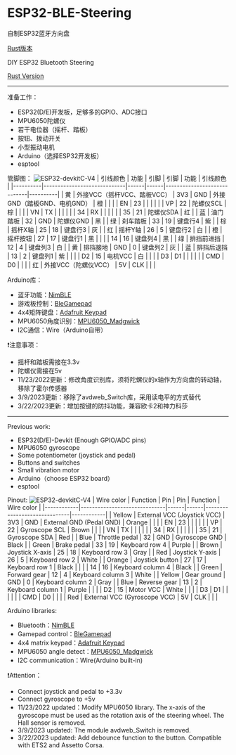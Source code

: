 # ESP32-BLE-Steering
自制ESP32蓝牙方向盘

[Rust版本](https://github.com/loopade/ESP32-BLE-Steering-rs)

DIY ESP32 Bluetooth Steering

[Rust Version](https://github.com/loopade/ESP32-BLE-Steering-rs)

<hr/>

准备工作：
* ESP32(D/E)开发板，足够多的GPIO、ADC接口
* MPU6050陀螺仪
* 若干电位器（摇杆、踏板）
* 按钮、拨动开关
* 小型振动电机
* Arduino（选择ESP32开发板）
* esptool

管脚图：
![ESP32-devkitC-V4](https://docs.espressif.com/projects/esp-idf/en/v5.1/esp32/_images/esp32-devkitC-v4-pinout.png "ESP32-devkitC-V4")
| 引线颜色 | 功能                        | 引脚 | 引脚 | 功能                        | 引线颜色 |
|----------|-----------------------------|------|------|-----------------------------|----------|
| 黄       | 外接VCC（摇杆VCC、踏板VCC） | 3V3  | GND  | 外接GND（踏板GND、电机GND） | 橙       |
|          |                             | EN   | 23   |                             |          |
|          |                             | VP   | 22   | 陀螺仪SCL                   | 棕       |
|          |                             | VN   | TX   |                             |          |
|          |                             | 34   | RX   |                             |          |
|          |                             | 35   | 21   | 陀螺仪SDA                   | 红       |
| 蓝       | 油门踏板                    | 32   | GND  | 陀螺仪GND                   | 黑       |
| 绿       | 刹车踏板                    | 33   | 19   | 键盘行4                     | 紫       |
| 棕       | 摇杆X轴                     | 25   | 18   | 键盘行3                     | 灰       |
| 红       | 摇杆Y轴                     | 26   | 5    | 键盘行2                     | 白       |
| 橙       | 摇杆按钮                    | 27   | 17   | 键盘行1                     | 黑       |
|          |                             | 14   | 16   | 键盘列4                     | 黑       |
| 绿       | 排挡前进挡                  | 12   | 4    | 键盘列3                     | 白       |
| 黄       | 排挡接地                    | GND  | 0    | 键盘列2                     | 灰       |
| 蓝       | 排挡后退挡                  | 13   | 2    | 键盘列1                     | 紫       |
|          |                             | D2   | 15   | 电机VCC                     | 白       |
|          |                             | D3   | D1   |                             |          |
|          |                             | CMD  | D0   |                             |          |
| 红       | 外接VCC（陀螺仪VCC）        | 5V   | CLK  |                             |          |


Arduino库：
* 蓝牙功能：[NimBLE](https://github.com/h2zero/NimBLE-Arduino)
* 游戏板控制：[BleGamepad](https://github.com/lemmingDev/ESP32-BLE-Gamepad)
* 4x4矩阵键盘：[Adafruit Keypad](https://github.com/adafruit/Adafruit_Keypad)
* MPU6050角度识别：[MPU6050_Madgwick](https://github.com/baohuiming/madgwick_steer)
* I2C通信：Wire（Arduino自带）

❗注意事项：
* 摇杆和踏板需接在3.3v
* 陀螺仪需接在5v
* 11/23/2022更新：修改角度识别库，须将陀螺仪的x轴作为方向盘的转动轴，移除了霍尔传感器
* 3/9/2023更新：移除了avdweb_Switch库，采用读电平的方式替代
* 3/22/2023更新：增加按键的防抖功能，兼容欧卡2和神力科莎


<hr/>

Previous work:
* ESP32(D/E)-Devkit (Enough GPIO/ADC pins)
* MPU6050 gyroscope
* Some potentiometer (joystick and pedal)
* Buttons and switches
* Small vibration motor
* Arduino（choose ESP32 board）
* esptool

Pinout:
![ESP32-devkitC-V4](https://docs.espressif.com/projects/esp-idf/en/v5.1/esp32/_images/esp32-devkitC-v4-pinout.png "ESP32-devkitC-V4")
| Wire color | Function                     | Pin  | Pin  | Function                     | Wire color |
|------------|------------------------------|------|------|------------------------------|------------|
| Yellow     | External VCC (Joystick VCC)    | 3V3  | GND  | External GND (Pedal GND)     | Orange     |
|            |                              | EN   | 23   |                              |            |
|            |                              | VP   | 22   | Gyroscope SCL                | Brown      |
|            |                              | VN   | TX   |                              |            |
|            |                              | 34   | RX   |                              |            |
|            |                              | 35   | 21   | Gyroscope SDA                | Red        |
| Blue       | Throttle pedal               | 32   | GND  | Gyroscope GND                | Black      |
| Green      | Brake pedal                  | 33   | 19   | Keyboard row 4               | Purple     |
| Brown      | Joystick X-axis              | 25   | 18   | Keyboard row 3               | Gray       |
| Red        | Joystick Y-axis              | 26   | 5    | Keyboard row 2               | White      |
| Orange     | Joystick button              | 27   | 17   | Keyboard row 1               | Black      |
|            |                              | 14   | 16   | Keyboard column 4            | Black      |
| Green      | Forward gear                 | 12   | 4    | Keyboard column 3            | White      |
| Yellow     | Gear ground                  | GND  | 0    | Keyboard column 2            | Gray       |
| Blue       | Reverse gear                 | 13   | 2    | Keyboard column 1            | Purple     |
|            |                              | D2   | 15   | Motor VCC                    | White      |
|            |                              | D3   | D1   |                              |            |
|            |                              | CMD  | D0   |                              |            |
| Red        | External VCC (Gyroscope VCC) | 5V   | CLK  |                              |            |


Arduino libraries:
* Bluetooth：[NimBLE](https://github.com/h2zero/NimBLE-Arduino)
* Gamepad control：[BleGamepad](https://github.com/lemmingDev/ESP32-BLE-Gamepad)
* 4x4 matrix keypad：[Adafruit Keypad](https://github.com/adafruit/Adafruit_Keypad)
* MPU6050 angle detect：[MPU6050_Madgwick](https://github.com/baohuiming/madgwick_steer)
* I2C communication：Wire(Arduino built-in)

❗Attention：
* Connect joystick and pedal to +3.3v
* Connect gyroscope to +5v
* 11/23/2022 updated：Modify MPU6050 library. The x-axis of the gyroscope must be used as the rotation axis of the steering wheel. The Hall sensor is removed.
* 3/9/2023 updated: The module avdweb_Switch is removed.
* 3/22/2023 updated: Add debounce function to the button. Compatible with ETS2 and Assetto Corsa.
